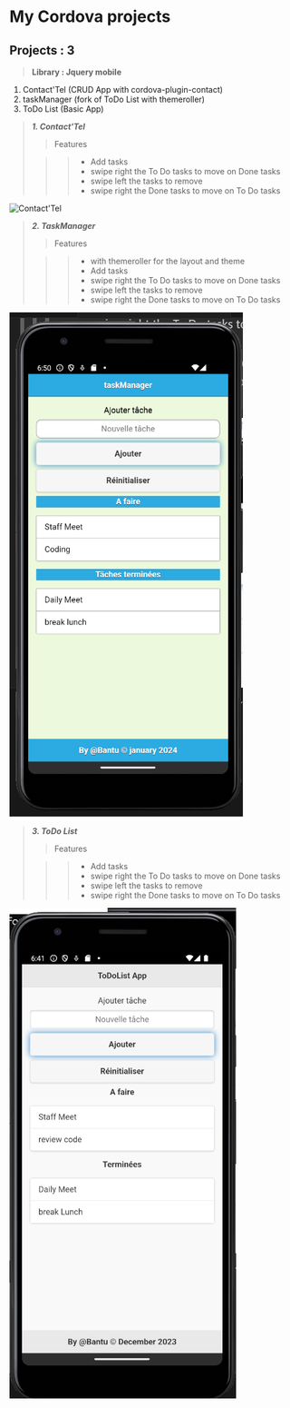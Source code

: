 # **My Cordova projects**

## **Projects : 3**

> **Library : Jquery mobile**

1. Contact'Tel (CRUD App with cordova-plugin-contact)
2. taskManager (fork of ToDo List with themeroller)
3. ToDo List (Basic App)

> ***1. Contact'Tel***
>
>>Features
>
>>> * Add tasks
>>> * swipe right the To Do tasks to move on Done tasks
>>> * swipe left the tasks to remove
>>> * swipe right the Done tasks to move on To Do tasks

   ![Contact'Tel](img/spps.png "Contact'Tel")

> ***2. TaskManager***
>
>>Features
>
>>> * with themeroller for the layout and theme
>>> * Add tasks
>>> * swipe right the To Do tasks to move on Done tasks
>>> * swipe left the tasks to remove
>>> * swipe right the Done tasks to move on To Do tasks

   ![taskManager](img/taskManager.png "taskManager")

> ***3. ToDo List***
>
>>Features
>
>>> * Add tasks
>>> * swipe right the To Do tasks to move on Done tasks
>>> * swipe left the tasks to remove
>>> * swipe right the Done tasks to move on To Do tasks

   ![ToDoList](img/ToDoLists.png "ToDo List")